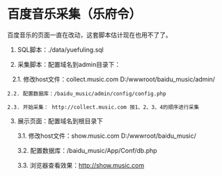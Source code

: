 # 百度音乐采集（乐府令）
百度音乐的页面一直在改动，这套脚本估计现在也用不了了。

1. SQL脚本：./data/yuefuling.sql


2. 采集脚本：配置域名到admin目录下：

    2.1. 修改host文件：collect.music.com  D:/wwwroot/baidu_music/admin/
    
    2.2. 配置数据库：/baidu_music/admin/config/config.php
    
    2.3. 开始采集： http://collect.music.com 按1、2、3、4的顺序进行采集


3. 展示页面：配置域名到根目录下

      3.1. 修改host文件：show.music.com  D:/wwwroot/baidu_music/
      
      3.2. 配置数据库：/baidu_music/App/Conf/db.php
      
      3.3. 浏览器查看效果：http://show.music.com

